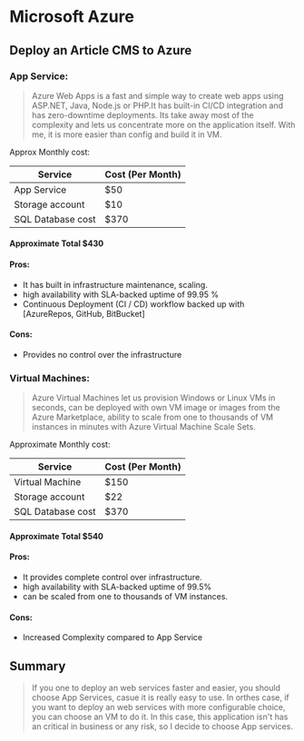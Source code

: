 # Microsoft Azure
## Deploy an Article CMS to Azure

### App Service:
>Azure Web Apps is a fast and simple way to create web apps using ASP.NET, Java, Node.js or PHP.It has built-in CI/CD integration and has zero-downtime deployments. Its take away most of the complexity and lets us concentrate more on the application itself. With me, it is more easier than config and build it in VM. 

Approx Monthly cost:

| Service | Cost (Per Month)|
| ------ | ------ |
| App Service | $50 |
|Storage account | $10|
|SQL Database cost | $370|
#### Approximate Total $430
#### Pros:
- It has built in infrastructure maintenance, scaling.
- high availability with SLA-backed uptime of 99.95 %
- Continuous Deployment (CI / CD) workflow backed up with [AzureRepos, GitHub, BitBucket]
#### Cons:
- Provides no control over the infrastructure 

### Virtual Machines:
>Azure Virtual Machines let us provision Windows or Linux VMs in seconds, can be deployed with own VM image or images from the Azure Marketplace, ability to scale from one to thousands of VM instances in minutes with Azure Virtual Machine Scale Sets.

Approximate Monthly cost:

| Service | Cost (Per Month)|
| ------ | ------ |
| Virtual Machine | $150 |
|Storage account | $22|
|SQL Database cost | $370|
#### Approximate Total $540
#### Pros:
- It provides complete control over infrastructure.
- high availability with SLA-backed uptime of 99.5%
- can be scaled from one to thousands of VM instances.
#### Cons:
- Increased Complexity compared to App Service

## Summary
> If you one to deploy an web services faster and easier, you should choose App Services, casue it is really easy to use. In orthes case, if you want to deploy an web services with more configurable choice, you can choose an VM to do it.
> In this case, this application isn't has an critical in business or any risk, so I decide to choose App services.